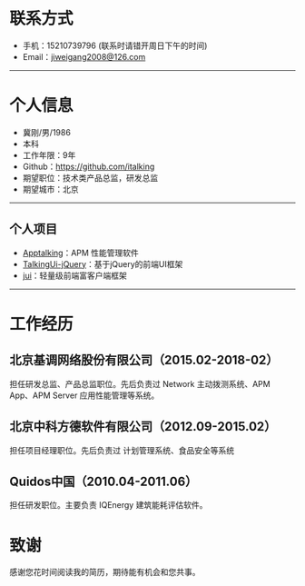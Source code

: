 # 联系方式
- 手机：15210739796 (联系时请错开周日下午的时间)
- Email：jiweigang2008@126.com
---
# 个人信息

 - 冀刚/男/1986
 - 本科
 - 工作年限：9年
 - Github：https://github.com/italking
 - 期望职位：技术类产品总监，研发总监
 - 期望城市：北京
---

## 个人项目
 - [Apptalking](https://www.apptalking.com/)：APM 性能管理软件
 - [TalkingUi-jQuery](https://jquery.talkingui.com/)：基于jQuery的前端UI框架
 - [jui](http://jui.org/)：轻量级前端富客户端框架
---
# 工作经历
## 北京基调网络股份有限公司（2015.02-2018-02）
担任研发总监、产品总监职位。先后负责过 Network 主动拨测系统、APM App、APM Server 应用性能管理等系统。
## 北京中科方德软件有限公司（2012.09-2015.02）
担任项目经理职位。先后负责过 计划管理系统、食品安全等系统
## Quidos中国（2010.04-2011.06）
担任研发职位。主要负责 IQEnergy 建筑能耗评估软件。

# 致谢
感谢您花时间阅读我的简历，期待能有机会和您共事。